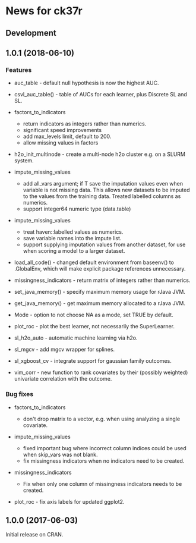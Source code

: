 # News for ck37r

## Development

## 1.0.1 (2018-06-10)

### Features

* auc_table - default null hypothesis is now the highest AUC.

* csvl_auc_table() - table of AUCs for each learner, plus Discrete SL and SL.

* factors_to_indicators
   - return indicators as integers rather than numerics.
   - significant speed improvements
   - add max_levels limit, default to 200.
   - allow missing values in factors
   
* h2o_init_multinode - create a multi-node h2o cluster e.g. on a SLURM system.

* impute_missing_values
  - add all_vars argument; if T save the imputation values even when variable is
    not missing data. This allows new datasets to be imputed to the values from the
    training data. Treated labelled columns as numerics.
  - support integer64 numeric type (data.table) 

* impute_missing_values
  - treat haven::labelled values as numerics.
  - save variable names into the impute list.
  - support supplying imputation values from another dataset, for use when
  scoring a model to a larger dataset.
  
* load_all_code() - changed default environment from baseenv() to .GlobalEnv,
which will make explicit package references unnecessary.

* missingness_indicators - return matrix of integers rather than numerics.

* set_java_memory() - specify maximum memory usage for rJava JVM.

* get_java_memory() - get maximum memory allocated to a rJava JVM.

* Mode - option to not choose NA as a mode, set TRUE by default.

* plot_roc - plot the best learner, not necessarily the SuperLearner.

* sl_h2o_auto - automatic machine learning via h2o.

* sl_mgcv - add mgcv wrapper for splines.

* sl_xgboost_cv - integrate support for gaussian family outcomes.

* vim_corr - new function to rank covariates by their (possibly weighted)
  univariate correlation with the outcome.

### Bug fixes

* factors_to_indicators
   - don't drop matrix to a vector, e.g. when using analyzing a single covariate.

* impute_missing_values
   - fixed important bug where incorrect column indices could be used when skip_vars was not blank.
   - fix missingness indicators when no indicators need to be created. 

* missingness_indicators
   - Fix when only one column of missingness indicators needs to be created.

* plot_roc - fix axis labels for updated ggplot2.

## 1.0.0 (2017-06-03)

Initial release on CRAN.
